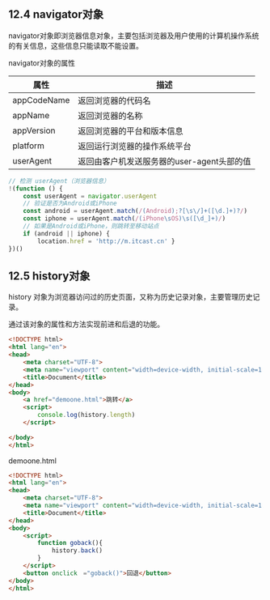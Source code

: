 ## 12.4 navigator对象

navigator对象即浏览器信息对象，主要包括浏览器及用户使用的计算机操作系统的有关信息，这些信息只能读取不能设置。

navigator对象的属性



| 属性        | 描述                                       |
| ----------- | ------------------------------------------ |
| appCodeName | 返回浏览器的代码名                         |
| appName     | 返回浏览器的名称                           |
| appVersion  | 返回浏览器的平台和版本信息                 |
| platform    | 返回运行浏览器的操作系统平台               |
| userAgent   | 返回由客户机发送服务器的user-agent头部的值 |





```javascript
// 检测 userAgent（浏览器信息）
!(function () {
    const userAgent = navigator.userAgent
    // 验证是否为Android或iPhone
    const android = userAgent.match(/(Android);?[\s\/]+([\d.]+)?/)
    const iphone = userAgent.match(/(iPhone\sOS)\s([\d_]+)/)
    // 如果是Android或iPhone，则跳转至移动站点
    if (android || iphone) {
        location.href = 'http://m.itcast.cn' }
})()
```



## 12.5 history对象

history 对象为浏览器访问过的历史页面，又称为历史记录对象，主要管理历史记录。

通过该对象的属性和方法实现前进和后退的功能。



```html
<!DOCTYPE html>
<html lang="en">
<head>
    <meta charset="UTF-8">
    <meta name="viewport" content="width=device-width, initial-scale=1.0">
    <title>Document</title>
</head>
<body>
    <a href="demoone.html">跳转</a>
    <script>
        console.log(history.length)
    </script>
    
</body>
</html>
```

demoone.html

```html
<!DOCTYPE html>
<html lang="en">
<head>
    <meta charset="UTF-8">
    <meta name="viewport" content="width=device-width, initial-scale=1.0">
    <title>Document</title>
</head>
<body>
    <script>
        function goback(){
            history.back()
        }
    </script>
    <button onclick　="goback()">回退</button>
</body>
</html>
```